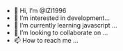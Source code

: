 - 👋 Hi, I’m @IZI1996
- 👀 I’m interested in development...
- 🌱 I’m currently learning javascript  ...
- 💞️ I’m looking to collaborate on ...
- 📫 How to reach me ...

<!---
IZI1996/IZI1996 is a ✨ special ✨ repository because its `README.md` (this file) appears on your GitHub profile.
You can click the Preview link to take a look at your changes.
--->

